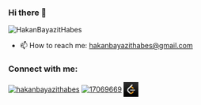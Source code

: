 ### Hi there 👋

<div> <img src="https://komarev.com/ghpvc/?username=HakanBayazitHabes&label=Profile%20views&color=0f172a&style=flat" alt="HakanBayazitHabes" /> </div>

- 📫 How to reach me: hakanbayazithabes@gmail.com

 <h3 align="left">Connect with me:</h3>
<p align="left">
<a href="https://www.linkedin.com/in/hakanbayazithabes/" target="blank"><img align="center" src="https://raw.githubusercontent.com/rahuldkjain/github-profile-readme-generator/master/src/images/icons/Social/linked-in-alt.svg" alt="hakanbayazithabes" height="30" width="30" /></a>
<a href="https://stackoverflow.com/users/17069669/hakan-bayazit?tab=profile" target="blank"><img align="center" src="https://raw.githubusercontent.com/rahuldkjain/github-profile-readme-generator/master/src/images/icons/Social/stack-overflow.svg" alt="17069669" height="30" width="30" /></a>
<a href="https://leetcode.com/u/HakanBayazitHabes/" target="blank"><img align="center" src="https://github.com/HakanBayazitHabes/HakanBayazitHabes/blob/master/leetcode.jpg" alt="HakanBayazitHabes" height="30" width="30" /></a>
</p>

<!--
<a href="https://codersclub.co/tr/dev/HakanBayazitHabes" target="blank"><img align="center" src="https://codersclub.co/codersclub_extwhite.png" alt="HakanBayazitHabes" height="30" width="30" /></a>
![Anurag's GitHub stats](https://github-readme-stats.vercel.app/api?username=HakanBayazitHabes&theme=dracula&show_icons=true)

![](https://komarev.com/ghpvc/?username=HakanBayazitHabes&color=blueviolet&style=flat-square)

**HakanBayazitHabes/HakanBayazitHabes** is a ✨ _special_ ✨ repository because its `README.md` (this file) appears on your GitHub profile.

Here are some ideas to get you started:

- 🔭 I’m currently working on ...
- 🌱 I’m currently learning ...
- 👯 I’m looking to collaborate on ...
- 🤔 I’m looking for help with ...
- 💬 Ask me about ...
- 📫 How to reach me: ...
- 😄 Pronouns: ...
- ⚡ Fun fact: ...
-->
